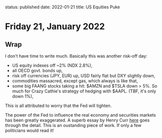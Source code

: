status: published
date: 2022-01-21
title: US Equities Puke

# Friday 21, January 2022


## Wrap

I don't have time to write much.
Basically this was another risk-off day:

- US equity indexes off ~2% (NDX 2.8%),
- all OECD govt. bonds up,
- risk off currencies (JPY, EUR) up, USD fairly flat but DXY slightly down,
- commodities massacred, except gas, which always is like that,
- some big FAANG stocks taking a hit: $AMZN and $TSLA down > 5%. So much for Crazy Cathie's strategy of hedging with $AAPL. (TBF, it's only down 1%),


This is all attributed to worry that the Fed will tighten.

The power of the Fed to influence the real economy and securities markets has been greatly exaggerated.
A superb essay by Henry Curr [here](https://spe.org.uk/site/assets/files/8729/money_printers_go_grr.pdf) goes 
through the detail.
This is an oustanding piece of work.
If only a few politicians would read it!




